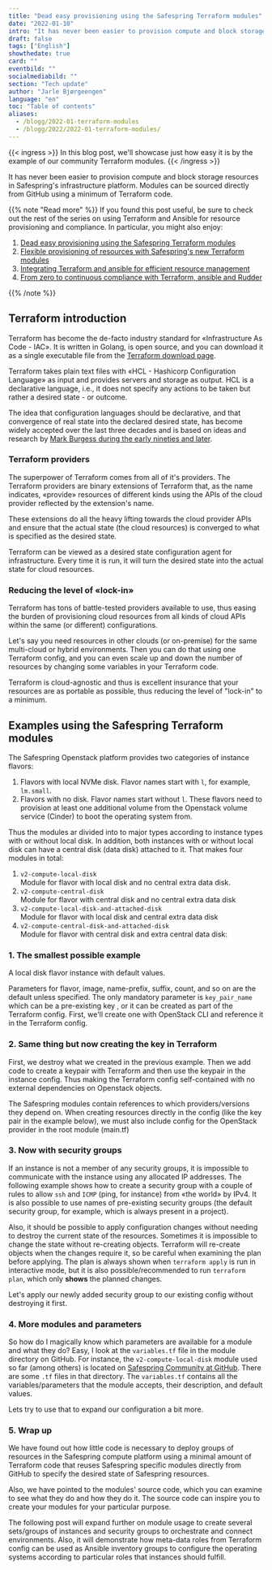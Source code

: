 ```yaml
---
title: "Dead easy provisioning using the Safespring Terraform modules"
date: "2022-01-10"
intro: "It has never been easier to provision compute and block storage resources in Safespring's infrastructure platform."
draft: false
tags: ["English"]
showthedate: true
card: ""
eventbild: ""
socialmediabild: ""
section: "Tech update"
author: "Jarle Bjørgeengen"
language: "en"
toc: "Table of contents"
aliases:
  - /blogg/2022-01-terraform-modules
  - /blogg/2022/2022-01-terraform-modules/
---
```


{{< ingress >}}
In this blog post, we'll showcase just how easy it is by the example of our community Terraform modules.
{{< /ingress >}}

It has never been easier to provision compute and block storage resources in Safespring's infrastructure platform. Modules can be sourced directly from GitHub using a minimum of Terraform code.

{{% note "Read more" %}}
If you found this post useful, be sure to check out the rest of the series on using Terraform and Ansible for resource provisioning and compliance. In particular, you might also enjoy:

1. [Dead easy provisioning using the Safespring Terraform modules](/blogg/2022-01-terraform-modules)
2. [Flexible provisioning of resources with Safespring's new Terraform modules](/blogg/2022-03-terraform-module)
3. [Integrating Terraform and ansible for efficient resource management](/blogg/2022-05-terraform-ansible)
4. [From zero to continuous compliance with Terraform, ansible and Rudder](/blogg/2022-06-terraform-ansible-rudder)

{{% /note %}}

## Terraform introduction

Terraform has become the de-facto industry standard for «Infrastructure As Code - IAC». It is written in Golang, is open source, and you can download it as a single executable file from the [Terraform download page][tfdl].

Terraform takes plain text files with «HCL - Hashicorp Configuration Language» as input and provides servers and storage as output. HCL is a declarative language, i.e., it does not specify any actions to be taken but rather a desired state - or outcome.

The idea that configuration languages should be declarative, and that convergence of real state into the declared desired state, has become widely accepted over the last three decades and is based on ideas and research by [Mark Burgess during the early nineties and later][mbcfengine].

### Terraform providers

The superpower of Terraform comes from all of it's providers. The Terraform providers are binary extensions of Terraform that, as the name indicates, «provide» resources of different kinds using the APIs of the cloud provider reflected by the extension's name.

These extensions do all the heavy lifting towards the cloud provider APIs and ensure that the actual state (the cloud resources) is converged to what is specified as the desired state.

Terraform can be viewed as a desired state configuration agent for infrastructure. Every time it is run, it will turn the desired state into the actual state for cloud resources.

### Reducing the level of «lock-in»

Terraform has tons of battle-tested providers available to use, thus easing the burden of provisioning cloud resources from all kinds of cloud APIs within the same (or different) configurations.

Let's say you need resources in other clouds (or on-premise) for the same multi-cloud or hybrid environments. Then you can do that using one Terraform config, and you can even scale up and down the number of resources by changing some variables in your Terraform code.

Terraform is cloud-agnostic and thus is excellent insurance that your resources are as portable as possible, thus reducing the level of "lock-in" to a minimum.

## Examples using the Safespring Terraform modules

The Safespring Openstack platform provides two categories of instance flavors:

1. Flavors with local NVMe disk. Flavor names start with `l`, for example, `lm.small`.
2. Flavors with no disk. Flavor names start without `l`. These flavors need to provision at least one additional volume from the Openstack volume service (Cinder) to boot the operating system from.

Thus the modules ar divided into to major types according to instance types with or without local disk. In addition, both instances with or without local disk can have a central disk (data disk) attached to it. That makes four modules in total:

1. `v2-compute-local-disk`<br>
   Module for flavor with local disk and no central extra data disk.
2. `v2-compute-central-disk`<br>
   Module for flavor with central disk and no central extra data disk
3. `v2-compute-local-disk-and-attached-disk`<br>
   Module for flavor with local disk and central extra data disk
4. `v2-compute-central-disk-and-attached-disk`<br>
   Module for flavor with central disk and extra central data disk:

### 1. The smallest possible example

A local disk flavor instance with default values.

Parameters for flavor, image, name-prefix, suffix, count, and so on are the default unless specified. The only mandatory parameter is `key_pair_name` which can be a pre-existing key , or it can be created as part of the Terraform config. First, we'll create one with OpenStack CLI and reference it in the Terraform config.

<script data-theme="solarized-dark" id="asciicast-yr2F1jWsmTWTFvkiXMtQ26f5I" src="https://asciinema.org/a/yr2F1jWsmTWTFvkiXMtQ26f5I.js" data-autoplay="true" data-loop="true" data-speed="2" async></script>

### 2. Same thing but now creating the key in Terraform

First, we destroy what we created in the previous example. Then we add code to create a keypair with Terraform and then use the keypair in the instance config. Thus making the Terraform config self-contained with no external dependencies on Openstack objects.

The Safespring modules contain references to which providers/versions they depend on. When creating resources directly in the config (like the key pair in the example below), we must also include config for the OpenStack provider in the root module (main.tf)

<script data-theme="solarized-dark" id="asciicast-P36Q7BaY9sktSzTbS7uhASjGj" src="https://asciinema.org/a/P36Q7BaY9sktSzTbS7uhASjGj.js" data-autoplay="true" data-loop="true" data-speed="2" async></script>

### 3. Now with security groups

If an instance is not a member of any security groups, it is impossible to communicate with the instance using any allocated IP addresses. The following example shows how to create a security group with a couple of rules to allow `ssh` and `ICMP` (ping, for instance) from «the world» by IPv4. It is also possible to use names of pre-existing security groups (the default security group, for example, which is always present in a project).

Also, it should be possible to apply configuration changes without needing to destroy the current state of the resources. Sometimes it is impossible to change the state without re-creating objects. Terraform will re-create objects when the changes require it, so be careful when examining the plan before applying. The plan is always shown when `terraform apply` is run in interactive mode, but it is also possible/recommended to run `terraform plan`, which only **shows** the planned changes.

Let's apply our newly added security group to our existing config without destroying it first.

<script data-theme="solarized-dark" id="asciicast-py92MXeP9yI4f2a33Z5KMRLuk" src="https://asciinema.org/a/py92MXeP9yI4f2a33Z5KMRLuk.js" data-autoplay="true" data-loop="true" data-speed="2" async></script>

### 4. More modules and parameters

So how do I magically know which parameters are available for a module and what they do? Easy, I look at the `variables.tf` file in the module directory on GitHub. For instance, the `v2-compute-local-disk` module used so far (among others) is located on [Safespring Community at GitHub](https://github.com/safespring-community/terraform-modules/tree/main/v2-compute-local-disk). There are some `.tf` files in that directory. The `variables.tf` contains all the variables/parameters that the module accepts, their description, and default values.

Lets try to use that to expand our configuration a bit more.

<script data-theme="solarized-dark" id="asciicast-rfkA04x6QfSkGaIMJOS1rTGJE" src="https://asciinema.org/a/rfkA04x6QfSkGaIMJOS1rTGJE.js" data-autoplay="true" data-loop="true" data-speed="2" async></script>

### 5. Wrap up

We have found out how little code is necessary to deploy groups of resources in the Safespring compute platform using a minimal amount of Terraform code that reuses Safespring specific modules directly from GitHub to specify the desired state of Safespring resources.

Also, we have pointed to the modules' source code, which you can examine to see what they do and how they do it. The source code can inspire you to create your modules for your particular purpose.

The following post will expand further on module usage to create several sets/groups of instances and security groups to orchestrate and connect environments. Also, it will demonstrate how meta-data roles from Terraform config can be used as Ansible inventory groups to configure the operating systems according to particular roles that instances should fulfill.

[mbcfengine]: https://www.researchgate.net/publication/243774232_Cfengine_A_site_configuration_engine
[tfdl]: https://www.terraform.io/downloads
[sftfmodules]: https://github.com/safespring-community/terraform-modules
